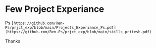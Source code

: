 # Few Project Experiance

Ps `[https://github.com/Ren-Ps/prjct_exp/blob/main/Projects_Experiance_Ps.pdf](https://github.com/Ren-Ps/prjct_exp/blob/main/skills_pritesh.pdf)` 

Thanks
